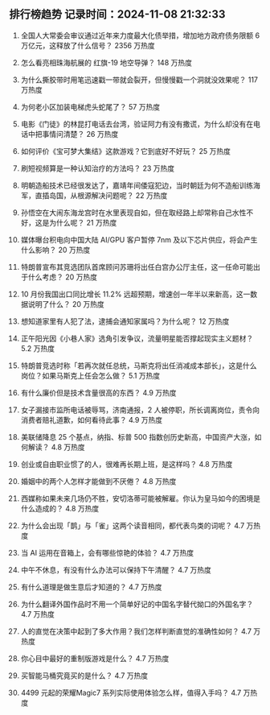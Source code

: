 
## 排行榜趋势 记录时间：2024-11-08 21:32:33
  
  1. 全国人大常委会审议通过近年来力度最大化债举措，增加地方政府债务限额 6 万亿元，这释放了什么信号？ 2356 万热度
    
  2. 怎么看亮相珠海航展的 红旗-19 地空导弹？ 148 万热度
    
  3. 为什么撕胶带时用笔迅速戳一带就会裂开，但慢慢戳一个洞就没效果呢？ 117 万热度
    
  4. 为何老小区加装电梯虎头蛇尾了？ 57 万热度
    
  5. 电影《门徒》的林昆打电话去台湾，验证阿力有没有撒谎，为什么却没有在电话中把事情问清楚？ 26 万热度
    
  6. 如何评价《宝可梦大集结》这款游戏？它到底好不好玩？ 25 万热度
    
  7. 刷短视频算是一种认知治疗的方法吗？ 23 万热度
    
  8. 明朝造船技术已经很发达了，嘉靖年间倭寇犯边，当时朝廷为何不造船训练海军，直插岛国，从根源解决问题呢？ 22 万热度
    
  9. 孙悟空在大闹东海龙宫时在水里表现自如，但在取经路上却常称自己水性不好，这是为什么呢？ 21 万热度
    
  10. 媒体曝台积电向中国大陆 AI/GPU 客户暂停 7nm 及以下芯片供应，将会产生什么影响？ 20 万热度
    
  11. 特朗普宣布其竞选团队首席顾问苏珊将出任白宫办公厅主任，这一任命可能出于什么考虑？ 20 万热度
    
  12. 10 月份我国出口同比增长 11.2% 远超预期，增速创一年半以来新高，这一数据说明了什么？ 20 万热度
    
  13. 想知道家里有人犯了法，逮捕会通知家属吗？为什么呢？ 12 万热度
    
  14. 正午阳光因《小巷人家》选角引发争议，流量明星能否撑起现实主义题材？ 5.2 万热度
    
  15. 特朗普竞选时称「若再次就任总统，马斯克将出任消减成本部长」，这是什么岗位？如果马斯克上任会怎么做？ 5.1 万热度
    
  16. 有什么廉价但是技术含量很高的东西？ 4.9 万热度
    
  17. 女子漏接市监所电话被辱骂，济南通报，2 人被停职，所长调离岗位，责令向消费者赔礼道歉，如何看待此事？ 4.9 万热度
    
  18. 美联储降息 25 个基点，纳指、标普 500 指数创历史新高，中国资产大涨，如何解读？ 4.8 万热度
    
  19. 创业或自由职业惯了的人，很难再长期上班，是这样吗？ 4.8 万热度
    
  20. 婚姻中的两个人怎样才能做到不厌倦？ 4.8 万热度
    
  21. 西媒称如果未来几场仍不胜，安切洛蒂可能被解雇。你认为皇马如今的困境是什么造成的？ 4.8 万热度
    
  22. 为什么会出现「鹊」与「雀」这两个读音相同，都代表鸟类的词呢？ 4.7 万热度
    
  23. 当 AI 运用在音箱上，会有哪些惊艳的体验？ 4.7 万热度
    
  24. 中午不休息，有没有什么办法可以保持下午清醒？ 4.7 万热度
    
  25. 有什么道理是做生意后才知道的？ 4.7 万热度
    
  26. 为什么翻译外国作品时不用一个简单好记的中国名字替代拗口的外国名字？ 4.7 万热度
    
  27. 人的直觉在决策中起到了多大作用？我们怎样判断直觉的准确性如何？ 4.7 万热度
    
  28. 你心目中最好的重制版游戏是什么？ 4.7 万热度
    
  29. 买智能马桶究竟买的是什么？ 4.7 万热度
    
  30. 4499 元起的荣耀Magic7 系列实际使用体验怎么样，值得入手吗？ 4.7 万热度
    